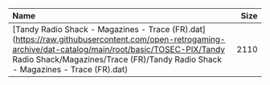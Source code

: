 |Name|Size|
|:---|---:|
|[Tandy Radio Shack - Magazines - Trace (FR).dat](https://raw.githubusercontent.com/open-retrogaming-archive/dat-catalog/main/root/basic/TOSEC-PIX/Tandy Radio Shack/Magazines/Trace (FR)/Tandy Radio Shack - Magazines - Trace (FR).dat)|2110|
